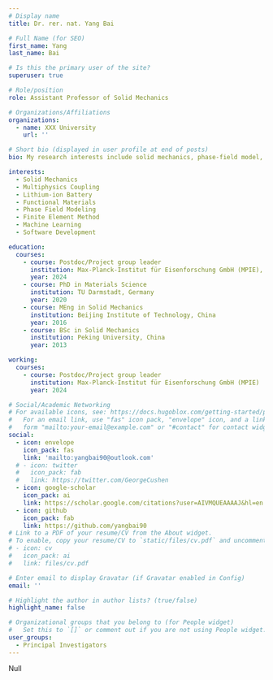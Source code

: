 ```yaml
---
# Display name
title: Dr. rer. nat. Yang Bai

# Full Name (for SEO)
first_name: Yang
last_name: Bai

# Is this the primary user of the site?
superuser: true

# Role/position
role: Assistant Professor of Solid Mechanics

# Organizations/Affiliations
organizations:
  - name: XXX University
    url: ''

# Short bio (displayed in user profile at end of posts)
bio: My research interests include solid mechanics, phase-field model, finite element method and machine learning.

interests:
  - Solid Mechanics
  - Multiphysics Coupling
  - Lithium-ion Battery
  - Functional Materials
  - Phase Field Modeling
  - Finite Element Method
  - Machine Learning
  - Software Development

education:
  courses:
    - course: Postdoc/Project group leader
      institution: Max-Planck-Institut für Eisenforschung GmbH (MPIE), Germany
      year: 2024
    - course: PhD in Materials Science
      institution: TU Darmstadt, Germany
      year: 2020
    - course: MEng in Solid Mechanics
      institution: Beijing Institute of Technology, China
      year: 2016
    - course: BSc in Solid Mechanics
      institution: Peking University, China
      year: 2013

working:
  courses:
    - course: Postdoc/Project group leader
      institution: Max-Planck-Institut für Eisenforschung GmbH (MPIE)
      year: 2024

# Social/Academic Networking
# For available icons, see: https://docs.hugoblox.com/getting-started/page-builder/#icons
#   For an email link, use "fas" icon pack, "envelope" icon, and a link in the
#   form "mailto:your-email@example.com" or "#contact" for contact widget.
social:
  - icon: envelope
    icon_pack: fas
    link: 'mailto:yangbai90@outlook.com'
  # - icon: twitter
  #   icon_pack: fab
  #   link: https://twitter.com/GeorgeCushen
  - icon: google-scholar
    icon_pack: ai
    link: https://scholar.google.com/citations?user=AIVMQUEAAAAJ&hl=en
  - icon: github
    icon_pack: fab
    link: https://github.com/yangbai90
# Link to a PDF of your resume/CV from the About widget.
# To enable, copy your resume/CV to `static/files/cv.pdf` and uncomment the lines below.
# - icon: cv
#   icon_pack: ai
#   link: files/cv.pdf

# Enter email to display Gravatar (if Gravatar enabled in Config)
email: ''

# Highlight the author in author lists? (true/false)
highlight_name: false

# Organizational groups that you belong to (for People widget)
#   Set this to `[]` or comment out if you are not using People widget.
user_groups:
  - Principal Investigators
---
```


Null
